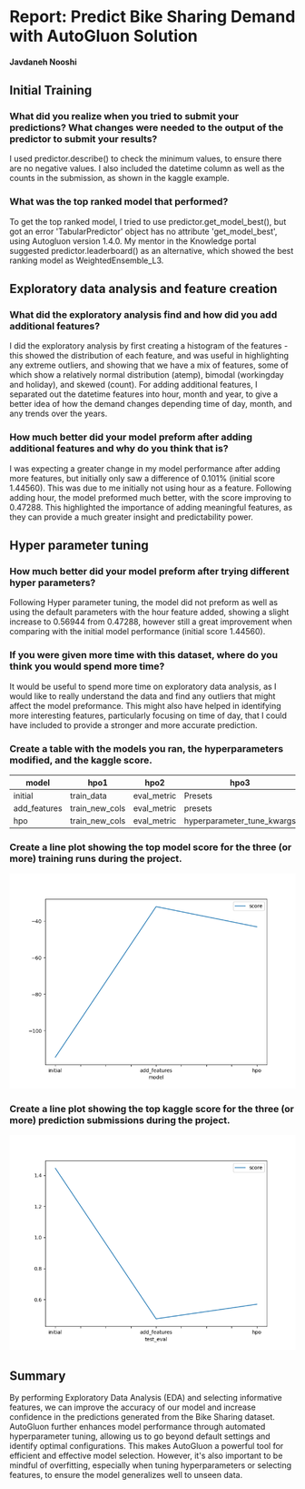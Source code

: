 # Report: Predict Bike Sharing Demand with AutoGluon Solution
#### Javdaneh Nooshi

## Initial Training
### What did you realize when you tried to submit your predictions? What changes were needed to the output of the predictor to submit your results?
I used predictor.describe() to check the minimum values, to ensure there are no negative values. I also included the datetime column as well as the counts in the submission, as shown in the kaggle example.


### What was the top ranked model that performed?
To get the top ranked model, I tried to use predictor.get_model_best(), but got an error 'TabularPredictor' object has no attribute 'get_model_best', using Autogluon version 1.4.0. My mentor in the Knowledge portal suggested predictor.leaderboard() as an alternative, which showed the best ranking model as WeightedEnsemble_L3.

## Exploratory data analysis and feature creation
### What did the exploratory analysis find and how did you add additional features?
I did the exploratory analysis by first creating a histogram of the features - this showed the distribution of each feature, and was useful in highlighting any extreme outliers, and showing that we have a mix of features, some of which show a relatively normal distribution (atemp), bimodal (workingday and holiday), and skewed (count). 
For adding additional features, I separated out the datetime features into hour, month and year, to give a better idea of how the demand changes depending time of day, month, and any trends over the years.

### How much better did your model preform after adding additional features and why do you think that is?
I was expecting a greater change in my model performance after adding more features, but initially only saw a difference of 0.101% (initial score 1.44560). This was due to me initially not using hour as a feature. Following adding hour, the model preformed much better, with the score improving to 0.47288. This highlighted the importance of adding meaningful features, as they can provide a much greater insight and predictability power.

## Hyper parameter tuning
### How much better did your model preform after trying different hyper parameters?
Following Hyper parameter tuning, the model did not preform as well as using the default parameters with the hour feature added, showing a slight increase to 0.56944 from 0.47288, however still a great improvement when comparing with the initial model performance (initial score 1.44560).

### If you were given more time with this dataset, where do you think you would spend more time?
It would be useful to spend more time on exploratory data analysis, as I would like to really understand the data and find any outliers that might affect the model preformance. This might also have helped in identifying more interesting features, particularly focusing on time of day, that I could have included to provide a stronger and more accurate prediction.

### Create a table with the models you ran, the hyperparameters modified, and the kaggle score.
|model|hpo1|hpo2|hpo3|score|
|--|--|--|--|--|
|initial|train_data|eval_metric|Presets|1.44560|
|add_features|train_new_cols|eval_metric|presets|0.47288|
|hpo|train_new_cols|eval_metric|hyperparameter_tune_kwargs|0.56944|

### Create a line plot showing the top model score for the three (or more) training runs during the project.

![model_train_score.png](img/my_model_train_score.png)

### Create a line plot showing the top kaggle score for the three (or more) prediction submissions during the project.

![model_test_score.png](img/my_model_test_score.png)

## Summary
By performing Exploratory Data Analysis (EDA) and selecting informative features, we can improve the accuracy of our model and increase confidence in the predictions generated from the Bike Sharing dataset. AutoGluon further enhances model performance through automated hyperparameter tuning, allowing us to go beyond default settings and identify optimal configurations. This makes AutoGluon a powerful tool for efficient and effective model selection. However, it's also important to be mindful of overfitting, especially when tuning hyperparameters or selecting features, to ensure the model generalizes well to unseen data.
